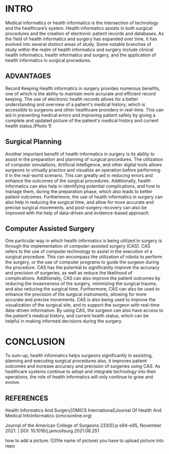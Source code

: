 # INTRO
Medical informatics or health informatics is the intersection of technology and the healthcare’s system. Health informatics assists in both surgical procedures and the creation of electronic patient records and databases. As the field of health informatics and surgery has expanded over time, it has evolved into several distinct areas of study. Some notable branches of study within the realm of health informatics and surgery include clinical health informatics, health informatics and surgery, and the application of health informatics in surgical procedures.

## ADVANTAGES
Record Keeping
Health informatics in surgery provides numerous benefits, one of which is the ability to maintain more accurate and efficient record keeping. The use of electronic health records allows for a better understanding and overview of a patient's medical history, which is accessible to surgeons and other healthcare providers in real-time. This can aid in preventing medical errors and improving patient safety by giving a complete and updated picture of the patient's medical history and current health status.(Photo 1)

## Surgical Planning
Another important benefit of health informatics in surgery is its ability to assist in the preparation and planning of surgical procedures. The utilization of computer simulations, Artificial Intelligence, and other digital tools allows surgeons to virtually practice and visualize an operation before performing it in the real-world scenario. This can greatly aid in reducing errors and enhance the outcomes of the surgical procedures. Additionally, health informatics can also help in identifying potential complications, and how to manage them, during the preparation phase, which also leads to better patient outcomes. Furthermore, the use of health informatics in surgery can also help in reducing the surgical time, and allow for more accurate and precise surgical movements, and post-surgery recovery can also be improved with the help of data-driven and evidence-based approach.

## Computer Assisted Surgery
One particular way in which health informatics is being utilized in surgery is through the implementation of computer-assisted surgery (CAS). CAS refers to the use of computer technology to assist in the execution of a surgical procedure. This can encompass the utilization of robots to perform the surgery, or the use of computer programs to guide the surgeon during the procedure. CAS has the potential to significantly improve the accuracy and precision of surgeries, as well as reduce the likelihood of complications. Additionally, CAS can also improve the patient outcomes by reducing the invasiveness of the surgery, minimizing the surgical trauma, and also reducing the surgical time. Furthermore, CAS can also be used to enhance the precision of the surgical instruments, allowing for more accurate and precise movements. CAS is also being used to improve the visualization of the surgical site, and to support the surgeon with real-time data-driven information. By using CAS, the surgeon can also have access to the patient's medical history, and current health status, which can be helpful in making informed decisions during the surgery.

# CONCLUSION
To sum-up, health informatics helps surgeons significantly in assisting, planning and executing surgical procedures also, it improves patient outcomes and increase accuracy and precision of surgeries using CAS. As healthcare systems continue to adopt and integrate technology into their operations, the role of health informatics will only continue to grow and evolve. 


## REFERENCES

Health Informatics And Surgery|OMICS International|Journal Of Health And Medical InfoInformatics (omicsonline.org)

Journal of the American College of Surgeons 233(5):p e94-e95, November 2021. | DOI: 10.1016/j.jamcollsurg.2021.08.251


how to add a picture: ![](file name of picture) you have to upload picture into repo
